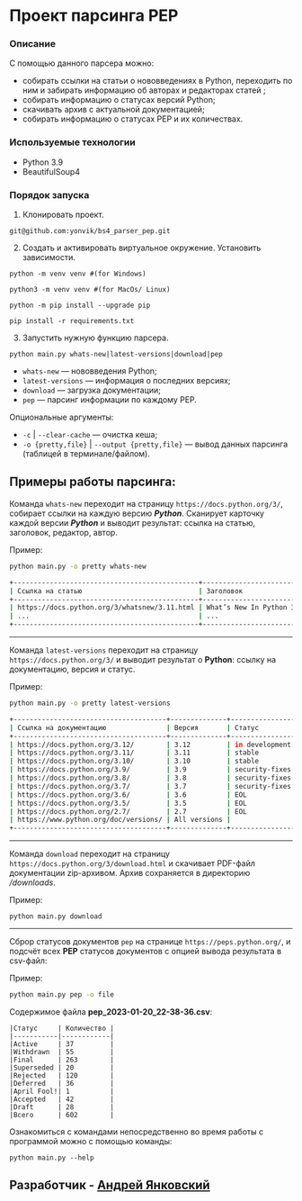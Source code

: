# Проект парсинга PEP

### Описание
С помощью данного парсера можно:
 - cобирать ссылки на статьи о нововведениях в Python, переходить по ним и забирать информацию об авторах и редакторах статей ;
 - собирать информацию о статусах версий Python;
 - скачивать архив с актуальной документацией;
 - собирать информацию о статусах PEP и их количествах.
 
 ### Используемые технологии
  - Python 3.9
  - BeautifulSoup4
  
 ### Порядок запуска
 1. Клонировать проект.
 ```
 git@github.com:yonvik/bs4_parser_pep.git
 ```
 2. Создать и активировать виртуальное окружение. Установить зависимости.
 ```
 python -m venv venv #(for Windows)
 ```
 ```
 python3 -m venv venv #(for MacOs/ Linux)
 ```
 ```
 python -m pip install --upgrade pip
 ```
 ```
 pip install -r requirements.txt
 ```
 3. Запустить нужную функцию парсера.
 ```
 python main.py whats-new|latest-versions|download|pep 
 ```
  - ```whats-new``` — нововведения Python;
  - ```latest-versions``` — информация о последних версиях;
  - ```download``` — загрузка документации;
  - ```pep``` — парсинг информации по каждому PEP.

 Опциональные аргументы:
  - ```-c``` | ```--clear-cache``` — очистка кеша;
  - ```-o {pretty,file}``` | ```--output {pretty,file}``` — вывод данных парсинга (таблицей в терминале/файлом).

## Примеры работы парсинга:

Команда ```whats-new``` переходит на страницу ```https://docs.python.org/3/```, собирает ссылки на каждую версию ***Python***. 
Сканирует карточку каждой версии ***Python*** и выводит результат: ссылка на статью, заголовок, редактор, автор.

Пример:
```bash
python main.py -o pretty whats-new

+----------------------------------------------+---------------------------+-----------------------------------------------------------------------+
| Ссылка на статью                             | Заголовок                 | Редактор, Автор                                                       |
+----------------------------------------------+---------------------------+-----------------------------------------------------------------------+
| https://docs.python.org/3/whatsnew/3.11.html | What’s New In Python 3.11 |  Release 3.11.1  Date January  20, 2023  Editor Pablo Galindo Salgado |
| ...                                          | ...                       |  ...                                                                  |
+----------------------------------------------+---------------------------+-----------------------------------------------------------------------+
```
---

Команда ```latest-versions``` переходит на страницу ```https://docs.python.org/3/``` и выводит результат о **Python**: ссылку на документацию, версия и статус.


Пример:
```bash
python main.py -o pretty latest-versions

+--------------------------------------+--------------+----------------+
| Ссылка на документацию               | Версия       | Статус         |
+--------------------------------------+--------------+----------------+
| https://docs.python.org/3.12/        | 3.12         | in development |
| https://docs.python.org/3.11/        | 3.11         | stable         |
| https://docs.python.org/3.10/        | 3.10         | stable         |
| https://docs.python.org/3.9/         | 3.9          | security-fixes |
| https://docs.python.org/3.8/         | 3.8          | security-fixes |
| https://docs.python.org/3.7/         | 3.7          | security-fixes |
| https://docs.python.org/3.6/         | 3.6          | EOL            |
| https://docs.python.org/3.5/         | 3.5          | EOL            |
| https://docs.python.org/2.7/         | 2.7          | EOL            |
| https://www.python.org/doc/versions/ | All versions |                |
+--------------------------------------+--------------+----------------+
```
---
Команда ```download``` переходит на страницу ```https://docs.python.org/3/download.html``` и скачивает PDF-файл документации zip-архивом. Архив сохраняется в директорию */downloads*.

Пример:
```
python main.py download
```
---
Сброр статусов документов ```pep``` на странице ```https://peps.python.org/```, и подсчёт всех **PEP** статусов документов с опцией вывода результата в csv-файл:


Пример:
```bash
python main.py pep -o file
```
Содержимое файла **pep_2023-01-20_22-38-36.csv**:
```
|Статус     | Количество |
|-----------|------------|
|Active     | 37         |
|Withdrawn  | 55         |
|Final      | 263        |
|Superseded | 20         |
|Rejected   | 120        |
|Deferred   | 36         |
|April Fool!| 1          |
|Accepted   | 42         |
|Draft      | 28         |
|Всего      | 602        |
```
Ознакомиться с командами непосредственно во время работы с программой можно с помощью команды:
```
python main.py --help
```
 
 ## Разработчик - [Андрей Янковский](https://github.com/yonvik) ##

